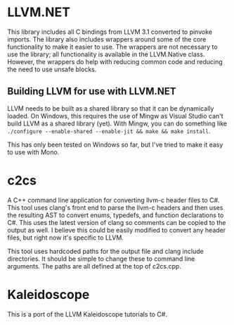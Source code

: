 LLVM.NET
========

This library includes all C bindings from LLVM 3.1 converted to pinvoke imports.  The library also includes wrappers around some of the core functionality to make it easier to use.  The wrappers are not necessary to use the library; all functionality is available in the LLVM.Native class.  However, the wrappers do help with reducing common code and reducing the need to use unsafe blocks.  

## Building LLVM for use with LLVM.NET

LLVM needs to be built as a shared library so that it can be dynamically loaded.  On Windows, this requires the use of Mingw as Visual Studio can't build LLVM as a shared library (yet).  With Mingw, you can do something like `./configure --enable-shared --enable-jit && make && make install`.

This has only been tested on Windows so far, but I've tried to make it easy to use with Mono.

c2cs
====

A C++ command line application for converting llvm-c header files to C#.  This tool uses clang's front end to parse the llvm-c headers and then uses the resulting AST to convert enums, typedefs, and function declarations to C#.  This uses the latest version of clang so comments can be copied to the output as well. I believe this could be easily modified to convert any header files, but right now it's specific to LLVM.  

This tool uses hardcoded paths for the output file and clang include directories.  It should be simple to change these to command line arguments.  The paths are all defined at the top of c2cs.cpp.

Kaleidoscope
============

This is a port of the LLVM Kaleidoscope tutorials to C#.